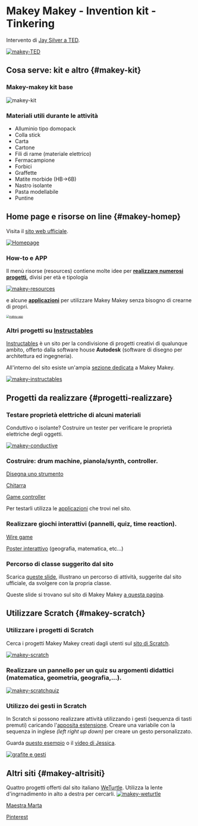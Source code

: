 # Makey Makey - Invention kit - Tinkering

Intervento di [Jay Silver a TED](https://www.ted.com/talks/jay_silver_hack_a_banana_make_a_keyboard?language=it&subtitle=it).

[![makey-TED](makey-TED.png)](https://www.ted.com/talks/jay_silver_hack_a_banana_make_a_keyboard?language=it&subtitle=it)

## Cosa serve: kit e altro {#makey-kit}

### Makey-makey kit base

![makey-kit](makey-kit.png)

### Materiali utili durante le attività

- Alluminio tipo domopack
- Colla stick
- Carta
- Cartone
- Fili di rame (materiale elettrico)
- Fermacampione
- Forbici
- Graffette
- Matite morbide (HB->6B)
- Nastro isolante
- Pasta modellabile
- Puntine

## Home page e risorse on line {#makey-homep}

Visita il [sito web ufficiale](https://makeymakey.com/).

[![Homepage](makey-homepage.png)](https://makeymakey.com/)

### How-to e APP

Il menù risorse (resources) contiene molte idee per **[realizzare numerosi progetti](https://makeymakey.com/pages/how-to),** divisi per età e tipologia 

[![makey-resources](makey-resources.png)](https://makeymakey.com/)

e alcune **[applicazioni](https://makeymakey.com/pages/plug-and-play-makey-makey-apps#)** per utilizzare Makey Makey senza bisogno di crearne di propri.

[<img src="makey-app.png" alt="makey-app" style="zoom:50%;" />](https://makeymakey.com/pages/plug-and-play-makey-makey-apps)

### Altri progetti su [Instructables](https://www.instructables.com/makeymakey/)

[Instructables](https://www.instructables.com) è un sito per la condivisione di progetti creativi di qualunque ambito, offerto dalla software house **Autodesk** (software di disegno per architettura ed ingegneria).

All'interno del sito esiste un'ampia [sezione dedicata](https://www.instructables.com/makeymakey/) a Makey Makey. 

[![makey-instructables](makey-instructables.png)](https://www.instructables.com/makeymakey/)


## Progetti da realizzare {#progetti-realizzare}

### Testare proprietà elettriche di alcuni materiali

Conduttivo o isolante? Costruire un tester per verificare le proprietà elettriche degli oggetti.

[![makey-conductive](makey-conductive.png)](https://makeymakey.com/blogs/how-to-instructions/lesson-three-what-is-conductive)

### Costruire: drum machine, pianola/synth, controller.

[Disegna uno strumento](https://makeymakey.com/blogs/how-to-instructions/lesson-four-draw-a-playable-instrument)

[Chitarra](https://makeymakey.com/blogs/how-to-instructions/creating-a-guitar-in-scratch-or-soundplant)

[Game controller](https://makeymakey.com/blogs/how-to-instructions/create-a-controller-to-plug-and-play-1)

Per testarli utilizza le [applicazioni](https://makeymakey.com/pages/plug-and-play-makey-makey-apps#) che trovi nel sito.

### Realizzare giochi interattivi (pannelli, quiz, time reaction).

[Wire game](https://makeymakey.com/blogs/how-to-instructions/new-project-november-makey-makey-wire-game)

[Poster interattivo](https://makeymakey.com/blogs/how-to-instructions/makey-makey-interactive-poster) (geografia, matematica, etc...)

### Percorso di classe suggerito dal sito

Scarica <a href="MakeyMakey-slides.pdf" target="_blank">queste slide</a>, illustrano un percorso di attività, suggerite dal sito ufficiale, da svolgere con la propria classe.

Queste slide si trovano sul sito di Makey Makey [a questa pagina](https://makeymakey.com/blogs/blog/resources-for-teaching-makey-makey-at-home-hybrid-models-or-remote-learning).

## Utilizzare Scratch {#makey-scratch}

### Utilizzare i progetti di Scratch

Cerca i progetti Makey Makey creati dagli utenti sul [sito di Scratch](https://scratch.mit.edu/search/projects?q=makey).

[![makey-scratch](makey-scratch.png)](https://scratch.mit.edu/search/projects?q=makey)

### Realizzare un pannello per un quiz su argomenti didattici (matematica, geometria, geografia,...).

[![makey-scratchquiz](makey-scratchquiz.png)](https://scratch.mit.edu/projects/709977970/)

### Utilizzo dei gesti in Scratch

In Scratch si possono realizzare attività utilizzando i gesti (sequenza di tasti premuti) caricando l'[apposita estensione](https://makeymakey.com/blogs/how-to-instructions/secret-codes-with-scratch-3-makey-makey-extension). Creare una variabile con la sequenza in inglese *(left right up down)* per creare un gesto personalizzato.

Guarda [questo esempio](https://scratch.mit.edu/projects/709994597/) o il [video di Jessica](https://www.youtube.com/watch?v=uxhnhvKtLDA&list=RDCMUCIBqredeupwpMgSaA1uteEw).

[![grafite e gesti](grafite-JR.png)](https://www.youtube.com/watch?v=uxhnhvKtLDA&list=RDCMUCIBqredeupwpMgSaA1uteEw)

## Altri siti {#makey-altrisiti}

Quattro progetti offerti dal sito italiano [WeTurtle](https://www.weturtle.org/index.php). Utilizza la lente d'ingrnadimento in alto a destra per cercarli.
[![makey-weturtle](makey-weturtle.png)](https://www.weturtle.org/index.php)

[Maestra Marta](https://www.maestramarta.it/makey-makey-classe-5a/)

[Pinterest](https://www.pinterest.it/blurita1902/makey-makey-project/)
